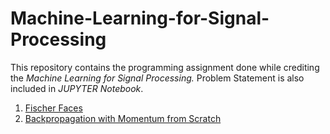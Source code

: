 # Machine-Learning-for-Signal-Processing

This repository contains the programming assignment done while crediting the *Machine Learning for Signal Processing.*
Problem Statement is also included in *JUPYTER Notebook*.

1. [Fischer Faces](https://github.com/dipstheoracle/Machine-Learning-for-Signal-Processing/blob/main/Fischer_faces.ipynb)
2. [Backpropagation with Momentum from Scratch](https://github.com/dipstheoracle/Machine-Learning-for-Signal-Processing/blob/main/Implementing_Backprop_from_Scratch.ipynb)
